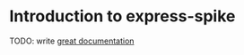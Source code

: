 # Introduction to express-spike

TODO: write [great documentation](http://jacobian.org/writing/what-to-write/)

